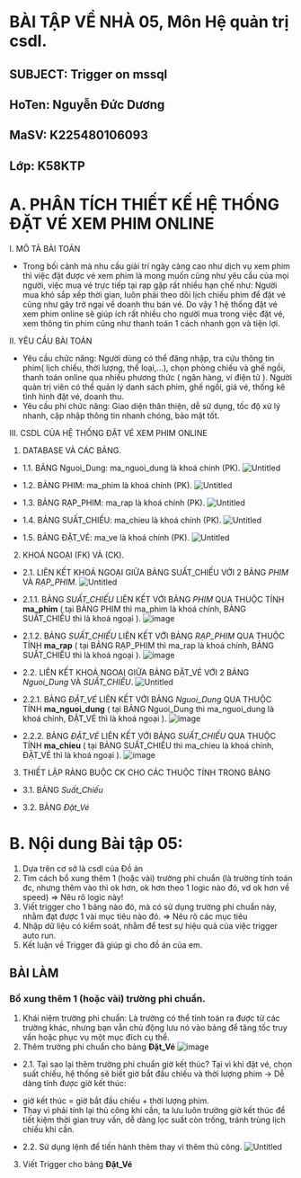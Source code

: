 # BÀI TẬP VỀ NHÀ 05, Môn Hệ quản trị csdl.
## SUBJECT: Trigger on mssql
## HoTen: Nguyễn Đức Dương 
## MaSV: K225480106093
## Lớp: K58KTP
# A. PHÂN TÍCH THIẾT KẾ HỆ THỐNG ĐẶT VÉ XEM PHIM ONLINE
I. MÔ TẢ BÀI TOÁN
- Trong bối cảnh mà nhu cầu giải trí ngày càng cao như dịch vụ xem phim thì việc đặt được vé xem phim là mong muốn cũng như yêu cầu của mọi người, việc mua vé trực tiếp tại rạp gặp rất nhiều hạn chế như: Người mua khó sắp xếp thời gian, luôn phải theo dõi lịch chiếu phim để đặt vé cũng như gây trở ngại về doanh thu bán vé. Do vậy 1 hệ thống đặt vé xem phim online sẽ giúp ích rất nhiều cho người mua trong việc đặt vé, xem thông tin phim cũng như thanh toán 1 cách nhanh gọn và tiện lợi.

II. YÊU CẦU BÀI TOÁN
- Yêu cầu chức năng: Người dùng có thể đăng nhập, tra cứu thông tin phim( lịch chiếu, thời lượng, thể loại,...), chọn phòng chiếu và ghế ngồi, thanh toán online qua nhiều phương thức ( ngân hàng, ví điện tử ). Người quản trị viên có thể quản lý danh sách phim, ghế ngồi, giá vé, thống kê tình hình đặt vé, doanh thu.
- Yêu cầu phi chức năng: Giao diện thân thiện, dễ sử dụng, tốc độ xử lý nhanh, cập nhập thông tin nhanh chóng, bảo mật tốt.

III. CSDL CỦA HỆ THỐNG ĐẶT VÉ XEM PHIM ONLINE
1. DATABASE VÀ CÁC BẢNG.
- 1.1. BẢNG Nguoi_Dung: ma_nguoi_dung là khoá chính (PK).
![Untitled](https://github.com/user-attachments/assets/94d310c6-7b3b-4966-8963-0d5690995f34)

- 1.2. BẢNG PHIM: ma_phim là khoá chính (PK).
![Untitled](https://github.com/user-attachments/assets/fadfebf6-95be-49ef-b575-e2d089baba9c)

- 1.3. BẢNG RẠP_PHIM: ma_rap là khoá chính (PK).
![Untitled](https://github.com/user-attachments/assets/515f7aa3-283e-45fb-913a-aed5e5a6b59c)

- 1.4. BẢNG SUẤT_CHIẾU: ma_chieu là khoá chính (PK).
![Untitled](https://github.com/user-attachments/assets/f119cf36-2cba-403d-995d-dc1423c8c8ce)

- 1.5. BẢNG ĐẶT_VÉ: ma_ve là khoá chính (PK).
![Untitled](https://github.com/user-attachments/assets/b596edbf-08ee-4b76-a72c-44a3b4be94dd)

2. KHOÁ NGOẠI (FK) VÀ (CK).
- 2.1. LIÊN KẾT KHOÁ NGOẠI GIỮA BẢNG SUẤT_CHIẾU VỚI 2 BẢNG *PHIM* VÀ *RẠP_PHIM*.
![Untitled](https://github.com/user-attachments/assets/44f5ac59-4f57-41ab-946f-4b1cfd4721ed)

- 2.1.1. BẢNG *SUẤT_CHIẾU* LIÊN KẾT VỚI BẢNG *PHIM* QUA THUỘC TÍNH **ma_phim** ( tại BẢNG PHIM thì ma_phim là khoá chính, BẢNG SUẤT_CHIẾU thì là khoá ngoại ).
![image](https://github.com/user-attachments/assets/efe3e7ad-431a-445e-b4b5-f13da4c5fba2)

- 2.1.2. BẢNG *SUẤT_CHIẾU* LIÊN KẾT VỚI BẢNG *RẠP_PHIM* QUA THUỘC TÍNH **ma_rap** ( tại BẢNG RẠP_PHIM thì ma_rap là khoá chính, BẢNG SUẤT_CHIẾU thì là khoá ngoại ).
![image](https://github.com/user-attachments/assets/9312a8b3-ff11-47bf-abb5-e48ccdbc1a4f)

- 2.2. LIÊN KẾT KHOÁ NGOẠI GIỮA BẢNG ĐẶT_VÉ VỚI 2 BẢNG *Nguoi_Dung* VÀ *SUẤT_CHIẾU*.
![Untitled](https://github.com/user-attachments/assets/b3ae8e98-7546-4265-9c80-faa2801c2cb8)

- 2.2.1. BẢNG *ĐẶT_VÉ* LIÊN KẾT VỚI BẢNG *Nguoi_Dung* QUA THUỘC TÍNH **ma_nguoi_dung** ( tại BẢNG Nguoi_Dung thì ma_nguoi_dung là khoá chính, ĐẶT_VÉ thì là khoá ngoại ).
![image](https://github.com/user-attachments/assets/dc2bb848-a0f2-439f-bf84-7de6b1571f32)

- 2.2.2. BẢNG *ĐẶT_VÉ* LIÊN KẾT VỚI BẢNG *SUẤT_CHIẾU* QUA THUỘC TÍNH **ma_chieu** ( tại BẢNG SUẤT_CHIẾU thì ma_chieu là khoá chính, ĐẶT_VÉ thì là khoá ngoại ).
![image](https://github.com/user-attachments/assets/53136558-ddda-4801-b3e4-19eefefbc770)

3. THIẾT LẬP RÀNG BUỘC CK CHO CÁC THUỘC TÍNH TRONG BẢNG
- 3.1. BẢNG *Suất_Chiếu*

- 3.2. BẢNG *Đặt_Vé*


# B. Nội dung Bài tập 05:
1. Dựa trên cơ sở là csdl của Đồ án
2. Tìm cách bổ xung thêm 1 (hoặc vài) trường phi chuẩn
   (là trường tính toán đc, nhưng thêm vào thì ok hơn,
    ok hơn theo 1 logic nào đó, vd ok hơn về speed)
   => Nêu rõ logic này!
3. Viết trigger cho 1 bảng nào đó, 
   mà có sử dụng trường phi chuẩn này,
   nhằm đạt được 1 vài mục tiêu nào đó.
   => Nêu rõ các mục tiêu 
4. Nhập dữ liệu có kiểm soát, 
   nhằm để test sự hiệu quả của việc trigger auto run.
5. Kết luận về Trigger đã giúp gì cho đồ án của em.

## BÀI LÀM
### Bổ xung thêm 1 (hoặc vài) trường phi chuẩn.
1. Khái niệm trường phi chuẩn: Là trường có thể tính toán ra được từ các trường khác, nhưng bạn vẫn chủ động lưu nó vào bảng để tăng tốc truy vấn hoặc phục vụ một mục đích cụ thể.
2. Thêm trường phi chuẩn cho bảng **Đặt_Vé**
![image](https://github.com/user-attachments/assets/fd944a17-468e-40f5-a9b6-c8779bafba38)

- 2.1. Tại sao lại thêm trường phi chuẩn giờ kết thúc? Tại vì khi đặt vé, chọn suất chiếu, hệ thống sẽ biết giờ bắt đầu chiếu và thời lượng phim -> Dễ dàng tính được giờ kết thúc:
+ giờ kết thúc = giờ bắt đầu chiếu + thời lượng phim.
+ Thay vì phải tính lại thủ công khi cần, ta lưu luôn trường giờ kết thúc để tiết kiệm thời gian truy vấn, dễ dàng lọc suất còn trống, tránh trùng lịch chiếu khi cần.

- 2.2. Sử dụng lệnh để tiến hành thêm thay vì thêm thủ công.
![Untitled](https://github.com/user-attachments/assets/f48fede4-8756-479e-83d1-3bb984511090)

3. Viết Trigger cho bảng **Đặt_Vé**

